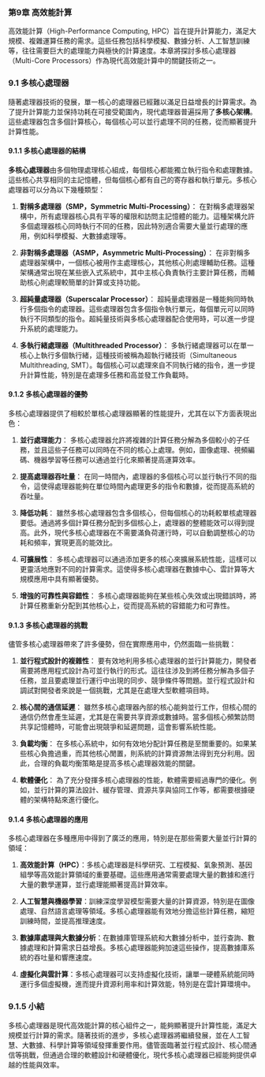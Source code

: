 ### 第9章 高效能計算

高效能計算（High-Performance Computing, HPC）旨在提升計算能力，滿足大規模、複雜運算任務的需求。這些任務包括科學模擬、數據分析、人工智慧訓練等，往往需要巨大的處理能力與極快的計算速度。本章將探討多核心處理器（Multi-Core Processors）作為現代高效能計算中的關鍵技術之一。

### 9.1 多核心處理器

隨著處理器技術的發展，單一核心的處理器已經難以滿足日益增長的計算需求。為了提升計算能力並保持功耗在可接受範圍內，現代處理器普遍採用了**多核心架構**。這些處理器包含多個計算核心，每個核心可以並行處理不同的任務，從而顯著提升計算性能。

#### 9.1.1 多核心處理器的結構

**多核心處理器**由多個物理處理核心組成，每個核心都能獨立執行指令和處理數據。這些核心共享相同的主記憶體，但每個核心都有自己的寄存器和執行單元。多核心處理器可以分為以下幾種類型：

1. **對稱多處理器（SMP，Symmetric Multi-Processing）**：
   在對稱多處理器架構中，所有處理器核心具有平等的權限和訪問主記憶體的能力。這種架構允許多個處理器核心同時執行不同的任務，因此特別適合需要大量並行處理的應用，例如科學模擬、大數據處理等。

2. **非對稱多處理器（ASMP，Asymmetric Multi-Processing）**：
   在非對稱多處理器架構中，一個核心被用作主處理核心，其他核心則處理輔助任務。這種架構通常出現在某些嵌入式系統中，其中主核心負責執行主要計算任務，而輔助核心則處理較簡單的計算或支持功能。

3. **超純量處理器（Superscalar Processor）**：
   超純量處理器是一種能夠同時執行多個指令的處理器。這些處理器包含多個指令執行單元，每個單元可以同時執行不同類型的指令。超純量技術與多核心處理器配合使用時，可以進一步提升系統的處理能力。

4. **多執行緒處理器（Multithreaded Processor）**：
   多執行緒處理器可以在單一核心上執行多個執行緒，這種技術被稱為超執行緒技術（Simultaneous Multithreading, SMT）。每個核心可以處理來自不同執行緒的指令，進一步提升計算性能，特別是在處理多任務和高並發工作負載時。

#### 9.1.2 多核心處理器的優勢

多核心處理器提供了相較於單核心處理器顯著的性能提升，尤其在以下方面表現出色：

1. **並行處理能力**：
   多核心處理器允許將複雜的計算任務分解為多個較小的子任務，並且這些子任務可以同時在不同的核心上處理。例如，圖像處理、視頻編碼、機器學習等任務可以通過並行化來顯著提高運算效率。

2. **提高處理器吞吐量**：
   在同一時間內，處理器的多個核心可以並行執行不同的指令，這使得處理器能夠在單位時間內處理更多的指令和數據，從而提高系統的吞吐量。

3. **降低功耗**：
   雖然多核心處理器包含多個核心，但每個核心的功耗較單核處理器要低。通過將多個計算任務分配到多個核心上，處理器的整體能效可以得到提高。此外，現代多核心處理器在不需要滿負荷運行時，可以自動調整核心的功耗和頻率，實現更高的能效比。

4. **可擴展性**：
   多核心處理器可以通過添加更多的核心來擴展系統性能，這樣可以更靈活地應對不同的計算需求。這使得多核心處理器在數據中心、雲計算等大規模應用中具有顯著優勢。

5. **增強的可靠性與容錯性**：
   多核心處理器能夠在某些核心失效或出現錯誤時，將計算任務重新分配到其他核心上，從而提高系統的容錯能力和可靠性。

#### 9.1.3 多核心處理器的挑戰

儘管多核心處理器帶來了許多優勢，但在實際應用中，仍然面臨一些挑戰：

1. **並行程式設計的複雜性**：
   要有效地利用多核心處理器的並行計算能力，開發者需要將應用程式設計為可並行執行的形式。這往往涉及到將任務分解為多個子任務，並且要處理並行運行中出現的同步、競爭條件等問題。並行程式設計和調試對開發者來說是一個挑戰，尤其是在處理大型軟體項目時。

2. **核心間的通信延遲**：
   雖然多核心處理器內部的核心能夠並行工作，但核心間的通信仍然會產生延遲，尤其是在需要共享資源或數據時。當多個核心頻繁訪問共享記憶體時，可能會出現競爭和延遲問題，這會影響系統性能。

3. **負載均衡**：
   在多核心系統中，如何有效地分配計算任務是至關重要的。如果某些核心負擔過重，而其他核心閒置，則系統的計算資源無法得到充分利用。因此，合理的負載均衡策略是提高多核心處理器效能的關鍵。

4. **軟體優化**：
   為了充分發揮多核心處理器的性能，軟體需要經過專門的優化。例如，並行計算的算法設計、緩存管理、資源共享與協同工作等，都需要根據硬體的架構特點來進行優化。

#### 9.1.4 多核心處理器的應用

多核心處理器在多種應用中得到了廣泛的應用，特別是在那些需要大量並行計算的領域：

1. **高效能計算（HPC）**：多核心處理器是科學研究、工程模擬、氣象預測、基因組學等高效能計算領域的重要基礎。這些應用通常需要處理大量的數據和進行大量的數學運算，並行處理能顯著提高計算效率。

2. **人工智慧與機器學習**：訓練深度學習模型需要大量的計算資源，特別是在圖像處理、自然語言處理等領域。多核心處理器能有效地分擔這些計算任務，縮短訓練時間，並提高推理速度。

3. **數據庫處理與大數據分析**：在數據庫管理系統和大數據分析中，並行查詢、數據處理和計算需求日益增長。多核心處理器能夠加速這些操作，提高數據庫系統的吞吐量和響應速度。

4. **虛擬化與雲計算**：多核心處理器可以支持虛擬化技術，讓單一硬體系統能同時運行多個虛擬機，進而提升資源利用率和計算效能，特別是在雲計算環境中。

### 9.1.5 小結

多核心處理器是現代高效能計算的核心組件之一，能夠顯著提升計算性能，滿足大規模並行計算的需求。隨著技術的進步，多核心處理器將繼續發展，並在人工智慧、大數據、科學計算等領域發揮重要作用。儘管面臨著並行程式設計、核心間通信等挑戰，但通過合理的軟體設計和硬體優化，現代多核心處理器已經能夠提供卓越的性能與效率。